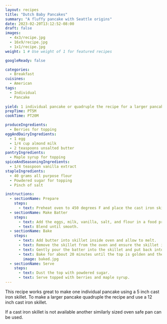 ```yaml
---
layout: recipes
title: "Dutch Baby Pancakes"
summary: "A fluffy pancake with Seattle origins"
date: 2023-02-20T13:12:52-08:00
draft: false
images:
  - 4x3/recipe.jpg
  - 16x9/recipe.jpg
  - 1x1/recipe.jpg
weight: 1 # Use weight of 1 for featured recipes

googleReady: false

categories:
  - Breakfast
cuisines:
  - American
tags:
  - Individual
  - Pancake
  
yield: 1 individual pancake or quadruple the recipe for a larger pancake that serves 4
prepTime: PT5M
cookTime: PT20M

produceIngredients:
  - Berries for topping
eggAndDairyIngredients:
  - 1 egg
  - 1/4 cup almond milk
  - 2 teaspoons unsalted butter
pantryIngredients:
  - Maple syrup for topping
spiceAndSeasoningIngredients:
  - 1/4 teaspoon vanilla extract
stapleIngredients:
  - 40 grams all purpose flour
  - Powdered sugar for topping
  - Pinch of salt

instructions:
  - sectionName: Prepare
    steps:
      - text: Preheat oven to 450 degrees F and place the cast iron skillet in the oven on a middle rack.
  - sectionName: Make Batter
    steps:
      - text: Add the eggs, milk, vanilla, salt, and flour in a food processor or blender.
      - text: Blend until smooth.
  - sectionName: Bake
    steps:
      - text: Add butter into skillet inside oven and allow to melt.
      - text: Remove the skillet from the oven and ensure the skillet is evenly coated in melted butter.
      - text: Gently pour the batter into the skillet and put back into the oven.
      - text: Bake for about 20 minutes until the top is golden and the pancake is puffed and fluffy.
        image: baked.jpg
  - sectionName: Serve
    steps:
      - text: Dust the top with powdered sugar.
      - text: Serve topped with berries and maple syrup.
---
```


This recipe works great to make one individual pancake using a 5 inch cast iron skillet. To make a larger pancake quadruple the recipe and use a 12 inch cast iron skillet. 

If a cast iron skillet is not available another similarly sized oven safe pan can be used.
